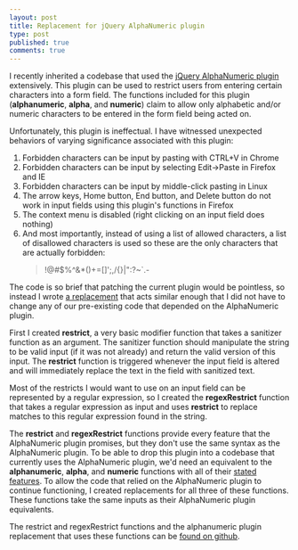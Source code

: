 ```yaml
---
layout: post
title: Replacement for jQuery AlphaNumeric plugin
type: post
published: true
comments: true
---
```

I recently inherited a codebase that used the [jQuery AlphaNumeric plugin][jquery-alphanumeric] extensively.  This plugin can be used to restrict users from entering certain characters into a form field.   The functions included for this plugin (**alphanumeric**, **alpha**, and **numeric**) claim to allow only alphabetic and/or numeric characters to be entered in the form field being acted on.

Unfortunately, this plugin is ineffectual.  I have witnessed unexpected behaviors of varying significance associated with this plugin:

1. Forbidden characters can be input by pasting with CTRL+V in Chrome
2. Forbidden characters can be input by selecting Edit-&gt;Paste in Firefox and IE
3. Forbidden characters can be input by middle-click pasting in Linux
4. The arrow keys, Home button, End button, and Delete button do not work in input fields using this plugin's functions in Firefox
5. The context menu is disabled (right clicking on an input field does nothing)
6. And most importantly, instead of using a list of allowed characters, a list of disallowed characters is used so these are the only characters that are actually forbidden:
   > !@#$%^&amp;*()+=[]';,/{}|":?~`.- 
    
The code is so brief that patching the current plugin would be pointless, so instead I wrote [a replacement][jquery-formrestrict] that acts similar enough that I did not have to change any of our pre-existing code that depended on the AlphaNumeric plugin.

First I created **restrict**, a very basic modifier function that takes a sanitizer function as an argument.  The sanitizer function should manipulate the string to be valid input (if it was not already) and return the valid version of this input.  The **restrict** function is triggered whenever the input field is altered and will immediately replace the text in the field with sanitized text.

Most of the restricts I would want to use on an input field can be represented by a regular expression, so I created the **regexRestrict** function that takes a regular expression as input and uses **restrict** to replace matches to this regular expression found in the string.

The **restrict** and **regexRestrict** functions provide every feature that the AlphaNumeric plugin promises, but they don't use the same syntax as the AlphaNumeric plugin.  To be able to drop this plugin into a codebase that currently uses the AlphaNumeric plugin, we'd need an equivalent to the **alphanumeric**, **alpha**, and **numeric** functions with all of their [stated features][alphanumeric features].  To allow the code that relied on the AlphaNumeric plugin to continue functioning, I created replacements for all three of these functions.  These functions take the same inputs as their AlphaNumeric plugin equivalents.

The restrict and regexRestrict functions and the alphanumeric plugin replacement that uses these functions can be [found on github][jquery-formrestrict].

[jquery-alphanumeric]: http://plugins.jquery.com/project/aphanumeric
[jquery-formrestrict]: http://github.com/treyhunner/jquery-formrestrict
[alphanumeric features]: http://itgroup.com.ph/alphanumeric/
